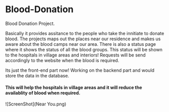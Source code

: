 # Blood-Donation

Blood Donation Project.

Basically it provides assitance to the people who take the innitiate to donate blood.
The projects maps out the places near our residence and makes us aware about the blood camps near our area.
There is also a status page where it shows the status of all the blood groups.
This status will be shown to the hospitals in village areas and interiors!
Requests will be send accordingly to the website when the blood is required.

Its just the front-end part now!
Working on the backend part and would store the data in the database.

#### This will help the hospitals in village areas and it will reduce the availablity of blood when required.

![ScreenShot](Near You.png)

